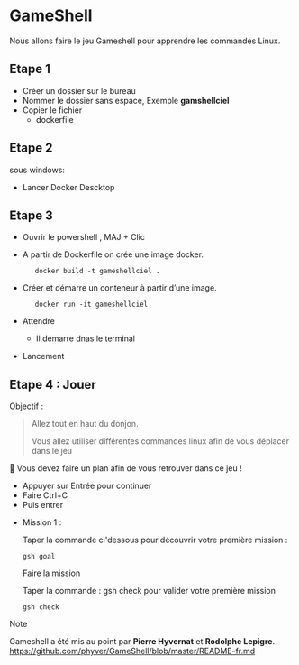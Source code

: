# GameShell

Nous allons faire le jeu Gameshell pour apprendre les commandes Linux.


## Etape 1 
* Créer un dossier sur le bureau
* Nommer le dossier sans espace,     Exemple **gamshellciel**
* Copier le fichier
  * dockerfile
 

## Etape 2
sous windows:
* Lancer Docker Descktop

## Etape 3
* Ouvrir le powershell , MAJ + Clic
- A partir de Dockerfile on crée une image docker.

         docker build -t gameshellciel .
  
- Créer et démarre un conteneur à partir d’une image.

         docker run -it gameshellciel

- Attendre
  * Il démarre dnas le terminal

- Lancement

  
## Etape 4 : Jouer

Objectif :

> Allez tout en haut du donjon.
>
> Vous allez utiliser différentes commandes linux afin de vous déplacer dans le jeu

🚩 Vous devez faire un plan afin de vous retrouver dans ce jeu !

  * Appuyer sur Entrée pour continuer
  * Faire Ctrl+C
  * Puis entrer 

- Mission 1 :

  Taper la commande ci'dessous pour découvrir votre première mission :
    
      gsh goal

  Faire la mission

  Taper la commande : gsh check  pour valider votre première mission

      gsh check

> [!NOTE]
> Gameshell a été mis au point par **Pierre Hyvernat** et **Rodolphe Lepigre**.
> https://github.com/phyver/GameShell/blob/master/README-fr.md
